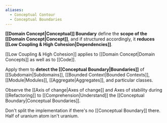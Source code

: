 ```yaml
---
aliases:
  - Conceptual Contour
  - Conceptual Boundaries
---
```

**[[Domain Concept|Conceptual]] Boundary** define the **scope of the [[Domain Concept|Concept]]**, and if structured accordingly, it **reduces [[Low Coupling & High Cohesion|Dependencies]]**.

[[Low Coupling & High Cohesion]] applies to [[Domain Concept|Domain Concepts]] as well as to [[Code]].

Apply them to **detect the [[Conceptual Boundary|Boundaries]]** of [[Subdomain|Subdomains]], [[Bounded Context|Bounded Contexts]], [[Module|Modules]], [[Aggregate|Aggregates]], and particular classes.

Observe the [[Axis of change|Axes of change]] and Axes of stability during [[Refactoring]] to [[Comprehension|Understand]] the [[Conceptual Boundary|Conceptual Boundaries]].

Don't split the implementation if there's no [[Conceptual Boundary]] there. Half of uranium atom isn't uranium.
